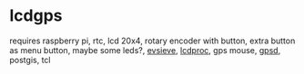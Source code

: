 # lcdgps
requires 
raspberry pi, 
rtc,
lcd 20x4,
rotary encoder with button, 
extra button as menu button,
maybe some leds?,
[evsieve](https://github.com/KarsMulder/evsieve),
[lcdproc](https://github.com/lcdproc/lcdproc),
gps mouse,
[gpsd](https://gpsd.gitlab.io/gpsd/client-howto.html),
postgis, 
tcl
